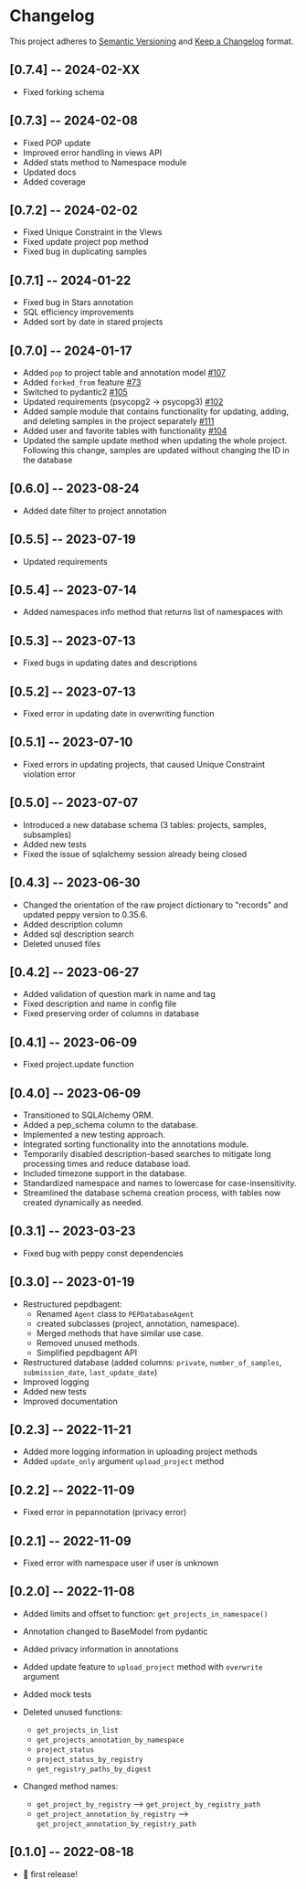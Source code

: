 # Changelog

This project adheres to [Semantic Versioning](https://semver.org/spec/v2.0.0.html) and [Keep a Changelog](https://keepachangelog.com/en/1.0.0/) format.

## [0.7.4] -- 2024-02-XX
- Fixed forking schema


## [0.7.3] -- 2024-02-08
- Fixed POP update
- Improved error handling in views API
- Added stats method to Namespace module
- Updated docs
- Added coverage


## [0.7.2] -- 2024-02-02
- Fixed Unique Constraint in the Views
- Fixed update project pop method
- Fixed bug in duplicating samples


## [0.7.1] -- 2024-01-22
- Fixed bug in Stars annotation
- SQL efficiency improvements
- Added sort by date in stared projects

## [0.7.0] -- 2024-01-17
- Added `pop` to project table and annotation model [#107](https://github.com/pepkit/pepdbagent/issues/107)
- Added `forked_from` feature [#73](https://github.com/pepkit/pepdbagent/issues/73)
- Switched to pydantic2 [#105](https://github.com/pepkit/pepdbagent/issues/105)
- Updated requirements (psycopg2 -> psycopg3) [#102](https://github.com/pepkit/pepdbagent/issues/102)
- Added sample module that contains functionality for updating, adding, and deleting samples in the project separately [#111](https://github.com/pepkit/pepdbagent/issues/111)
- Added user and favorite tables with functionality [#104](https://github.com/pepkit/pepdbagent/issues/104)
- Updated the sample update method when updating the whole project. Following this change, samples are updated without changing the ID in the database

## [0.6.0] -- 2023-08-24
- Added date filter to project annotation

## [0.5.5] -- 2023-07-19
- Updated requirements

## [0.5.4] -- 2023-07-14
- Added namespaces info method that returns list of namespaces with 

## [0.5.3] -- 2023-07-13
- Fixed bugs in updating dates and descriptions

## [0.5.2] -- 2023-07-13
- Fixed error in updating date in overwriting function

## [0.5.1] -- 2023-07-10
- Fixed errors in updating projects, that caused Unique Constraint violation error

## [0.5.0] -- 2023-07-07
- Introduced a new database schema (3 tables: projects, samples, subsamples)
- Added new tests
- Fixed the issue of sqlalchemy session already being closed

## [0.4.3] -- 2023-06-30
- Changed the orientation of the raw project dictionary to "records" and updated peppy version to 0.35.6.
- Added description column
- Added sql description search
- Deleted unused files

## [0.4.2] -- 2023-06-27
- Added validation of question mark in name and tag
- Fixed description and name in config file
- Fixed preserving order of columns in database

## [0.4.1] -- 2023-06-09
- Fixed project.update function

## [0.4.0] -- 2023-06-09
- Transitioned to SQLAlchemy ORM.
- Added a pep_schema column to the database.
- Implemented a new testing approach.
- Integrated sorting functionality into the annotations module.
- Temporarily disabled description-based searches to mitigate long processing times and reduce database load.
- Included timezone support in the database.
- Standardized namespace and names to lowercase for case-insensitivity.
- Streamlined the database schema creation process, with tables now created dynamically as needed.


## [0.3.1] -- 2023-03-23
- Fixed bug with peppy const dependencies


## [0.3.0] -- 2023-01-19
- Restructured pepdbagent: 
  - Renamed `Agent` class to `PEPDatabaseAgent`
  - created subclasses (project, annotation, namespace).
  - Merged methods that have similar use case.
  - Removed unused methods.
  - Simplified pepdbagent API
- Restructured database (added columns: `private`, `number_of_samples`, `submission_date`, `last_update_date`)
- Improved logging
- Added new tests
- Improved documentation


## [0.2.3] -- 2022-11-21

- Added more logging information in uploading project methods
- Added `update_only` argument `upload_project` method

## [0.2.2] -- 2022-11-09

- Fixed error in pepannotation (privacy error)

## [0.2.1] -- 2022-11-09

- Fixed error with namespace user if user is unknown

## [0.2.0] -- 2022-11-08

- Added limits and offset to function: `get_projects_in_namespace()`
- Annotation changed to BaseModel from pydantic
- Added privacy information in annotations
- Added update feature to `upload_project` method with `overwrite` argument
- Added mock tests
- Deleted unused functions:
  - `get_projects_in_list`
  - `get_projects_annotation_by_namespace`
  - `project_status`
  - `project_status_by_registry`
  - `get_registry_paths_by_digest`

- Changed method names:
  - `get_project_by_registry` --> `get_project_by_registry_path`
  - `get_project_annotation_by_registry` --> `get_project_annotation_by_registry_path`

## [0.1.0] -- 2022-08-18

- 🎉 first release!
